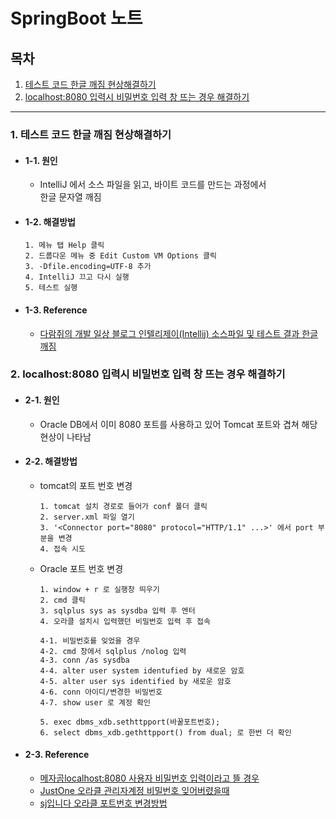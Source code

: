 # SpringBoot 노트

## 목차
1. [테스트 코드 한글 깨짐 현상해결하기](#1-테스트-코드-한글-깨짐-현상해결하기)  
2. [localhost:8080 입력시 비밀번호 입력 창 뜨는 경우 해결하기](#2-localhost8080-입력시-비밀번호-입력-창-뜨는-경우-해결하기)  

***
### 1. 테스트 코드 한글 깨짐 현상해결하기
  - #### 1-1. 원인
    - IntelliJ 에서 소스 파일을 읽고, 바이트 코드를 만드는 과정에서  
      한글 문자열 깨짐  
  
  - #### 1-2. 해결방법
    ```
    1. 메뉴 탭 Help 클릭
    2. 드룹다운 메뉴 중 Edit Custom VM Options 클릭
    3. -Dfile.encoding=UTF-8 추가
    4. IntelliJ 끄고 다시 실행
    5. 테스트 실행 
    ```
  
  - #### 1-3. Reference
    - [다람쥐의 개발 일상 블로그 인텔리제이(Intellij) 소스파일 및 테스트 결과 한글 깨짐](https://itchipmunk.tistory.com/421)  

### 2. localhost:8080 입력시 비밀번호 입력 창 뜨는 경우 해결하기
   - #### 2-1. 원인
     - Oracle DB에서 이미 8080 포트를 사용하고 있어 Tomcat 포트와 겹쳐 해당 현상이 나타남  
   
   - #### 2-2. 해결방법
     - tomcat의 포트 번호 변경
       ```
       1. tomcat 설치 경로로 들어가 conf 폴더 클릭
       2. server.xml 파일 열기
       3. '<Connector port="8080" protocol="HTTP/1.1" ...>' 에서 port 부분을 변경
       4. 접속 시도
       ```
     - Oracle 포트 번호 변경
       ```
       1. window + r 로 실행창 띄우기
       2. cmd 클릭
       3. sqlplus sys as sysdba 입력 후 엔터
       4. 오라클 설치시 입력했던 비밀번호 입력 후 접속
       
       4-1. 비밀번호를 잊었을 경우
       4-2. cmd 창에서 sqlplus /nolog 입력
       4-3. conn /as sysdba
       4-4. alter user system identufied by 새로운 암호
       4-5. alter user sys identified by 새로운 암호
       4-6. conn 아이디/변경한 비밀번호
       4-7. show user 로 계정 확인

       5. exec dbms_xdb.sethttpport(바꿀포트번호);
       6. select dbms_xdb.gethttpport() from dual; 로 한번 더 확인
       ```

  - #### 2-3. Reference
    - [메자곰localhost:8080 사용자 비밀번호 입력이라고 뜰 경우](인https://technote-mezza.tistory.com/27)  
    - [JustOne 오라클 관리자계정 비밀번호 잊어버렸을때](https://nhs0912.tistory.com/49)  
    - [sj입니다 오라클 포트번호 변경방법](https://javawin.tistory.com/24)  
  


